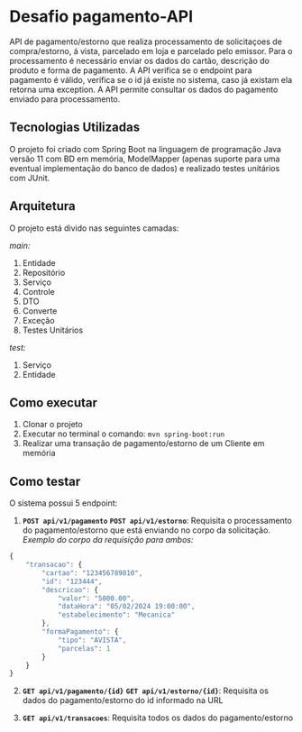 # Desafio pagamento-API

API de pagamento/estorno que realiza processamento de solicitaçoes de compra/estorno, á vista, parcelado em loja e parcelado pelo emissor. 
Para o processamento é necessário enviar os dados do cartão, descrição do produto e forma de pagamento.
A API verifica se o endpoint para pagamento é válido, verifica se o id já existe no sistema, caso já existam ela retorna uma exception.
A API permite consultar os dados do pagamento enviado para processamento.

## Tecnologias Utilizadas
O projeto foi criado com Spring Boot na linguagem de programação Java versão 11 com BD em memória, ModelMapper (apenas suporte para uma eventual implementação do banco de dados) e realizado testes unitários com JUnit.

## Arquitetura 
O projeto está divido nas seguintes camadas:

*main:*
1. Entidade  
2. Repositório
3. Serviço
4. Controle
5. DTO
6. Converte
7. Exceção
8. Testes Unitários

*test:*
1. Serviço
2. Entidade

## Como executar
1. Clonar o projeto
4. Executar no terminal o comando: ``mvn spring-boot:run``
5. Realizar uma transação de pagamento/estorno de um Cliente em memória

## Como testar 
O sistema possui 5 endpoint: 

1. **``POST api/v1/pagamento``** **``POST api/v1/estorno``**: Requisita o processamento do pagamento/estorno que está enviando no corpo da solicitação.
*Exemplo do corpo da requisição para ambos:*
```javascript
{
    "transacao": {
        "cartao": "123456789010",
        "id": "123444",
        "descricao": {
            "valor": "5000.00",
            "dataHora": "05/02/2024 19:00:00",
            "estabelecimento": "Mecanica"
        },
        "formaPagamento": {
            "tipo": "AVISTA",
            "parcelas": 1
        }
    }
}
```

2. **``GET api/v1/pagamento/{id}``** **``GET api/v1/estorno/{id}``**: Requisita os dados do pagamento/estorno do id informado na URL

3. **``GET api/v1/transacoes``**: Requisita todos os dados do pagamento/estorno